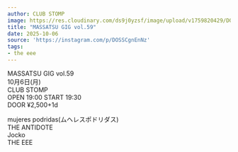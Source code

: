 ```yaml
---
author: CLUB STOMP
image: https://res.cloudinary.com/ds9j0yzsf/image/upload/v1759820429/DOSSCgnEnNz.jpg
title: "MASSATSU GIG vol.59"
date: 2025-10-06
source: 'https://instagram.com/p/DOSSCgnEnNz'
tags:
- the eee
---
```

MASSATSU GIG vol.59<br>
10月6日(月)<br>
CLUB STOMP<br>
OPEN 19:00 START 19:30<br>
DOOR ¥2,500+1d

mujeres podridas(ムヘレスポドリダス)<br>
THE ANTIDOTE<br>
Jocko<br>
THE EEE